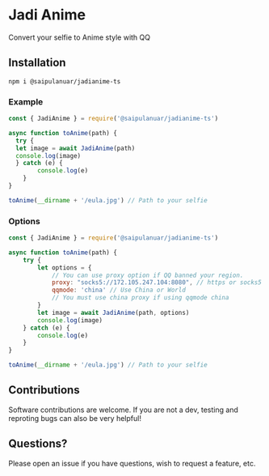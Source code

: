 # Jadi Anime

Convert your selfie to Anime style with QQ

## Installation

```
npm i @saipulanuar/jadianime-ts
```

### Example

```js
const { JadiAnime } = require('@saipulanuar/jadianime-ts')

async function toAnime(path) {
  try {
  let image = await JadiAnime(path)
  console.log(image)
  } catch (e) {
        console.log(e)
    }
}

toAnime(__dirname + '/eula.jpg') // Path to your selfie
```

### Options
```js
const { JadiAnime } = require('@saipulanuar/jadianime-ts')

async function toAnime(path) {
    try {
        let options = {
            // You can use proxy option if QQ banned your region.
            proxy: "socks5://172.105.247.104:8080", // https or socks5
            qqmode: 'china' // Use China or World
            // You must use china proxy if using qqmode china
        }
        let image = await JadiAnime(path, options)
        console.log(image)
    } catch (e) {
        console.log(e)
    }
}

toAnime(__dirname + '/eula.jpg') // Path to your selfie
```

## Contributions

Software contributions are welcome. If you are not a dev, testing and reproting bugs can also be very helpful!

## Questions?

Please open an issue if you have questions, wish to request a feature, etc.